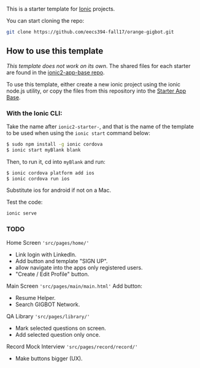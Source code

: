 This is a starter template for [Ionic](http://ionicframework.com/docs/) projects.

You can start cloning the repo:
```bash
git clone https://github.com/eecs394-fall17/orange-gigbot.git
```

## How to use this template

*This template does not work on its own*. The shared files for each starter are found in the [ionic2-app-base repo](https://github.com/ionic-team/ionic2-app-base).

To use this template, either create a new ionic project using the ionic node.js utility, or copy the files from this repository into the [Starter App Base](https://github.com/ionic-team/ionic2-app-base).

### With the Ionic CLI:

Take the name after `ionic2-starter-`, and that is the name of the template to be used when using the `ionic start` command below:

```bash
$ sudo npm install -g ionic cordova
$ ionic start myBlank blank
```

Then, to run it, cd into `myBlank` and run:

```bash
$ ionic cordova platform add ios
$ ionic cordova run ios
```

Substitute ios for android if not on a Mac.

Test the code:
```bash
ionic serve
```

### TODO ###

Home Screen `'src/pages/home/'`
 - Link login with LinkedIn.
 - Add button and template "SIGN UP".
 - allow navigate into the apps only registered users.
 - "Create / Edit Profile" button.

Main Screen `'src/pages/main/main.html'`
 Add button:
  - Resume Helper.
  - Search GIGBOT Network.

QA Library `'src/pages/library/'`
  - Mark selected questions on screen.
  - Add selected question only once.

Record Mock Interview `'src/pages/record/record/'`
 - Make buttons bigger (UX).